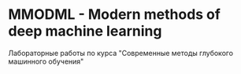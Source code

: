 # MMODML - Modern methods of deep machine learning

Лабораторные работы по курса "Современные методы глубокого машинного обучения"
